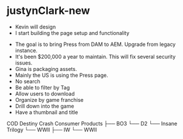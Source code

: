 # justynClark-new


* Kevin will design
* I start building the page setup and functionality

- The goal is to bring Press from DAM to AEM. Upgrade from legacy instance.
- It's been $200,000 a year to maintain. This will fix several security issues.
- Gina is packaging assets.
- Mainly the US is using the Press page.
- No search
- Be able to filter by Tag
- Allow users to download
- Organize by game franchise
- Drill down into the game
- Have a thumbnail and title


COD       Destiny  Crash               Consumer Products
├── BO3   └── D2   └── Insane Trilogy  └── WWII
├── IW
└── WWII

